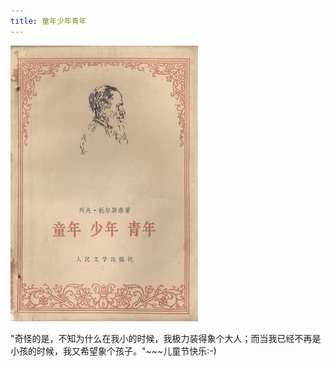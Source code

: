 ```yaml
---
title: 童年少年青年
---
```


![](/images/xiaonei/tongnian.jpg)

&quot;奇怪的是，不知为什么在我小的时候，我极力装得象个大人；而当我已经不再是小孩的时候，我又希望象个孩子。&quot;~~~儿童节快乐:-)
